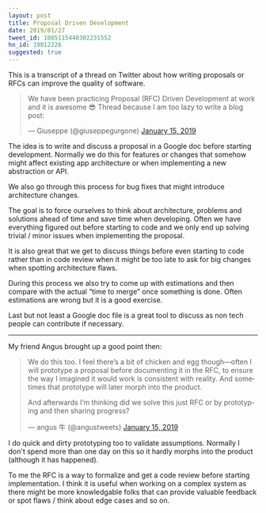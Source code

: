 ```yaml
---
layout: post
title: Proposal Driven Development
date: 2019/01/27
tweet_id: 1085115448302231552
hn_id: 19012226
suggested: true
---
```


This is a transcript of a thread on Twitter about how writing proposals or RFCs can improve the quality of software.

<div class="Copy-embedTweet">
<blockquote class="twitter-tweet" data-link-color="#008000"><p lang="en" dir="ltr">We have been practicing Proposal (RFC) Driven Development at work and it is awesome 😎 Thread because I am too lazy to write a blog post:</p>&mdash; Giuseppe (@giuseppegurgone) <a href="https://twitter.com/giuseppegurgone/status/1085115448302231552?ref_src=twsrc%5Etfw">January 15, 2019</a></blockquote> <!-- <script async src="//platform.twitter.com/widgets.js" charset="utf-8"></script> -->
</div>

The idea is to write and discuss a proposal in a Google doc before starting development. Normally we do this for features or changes that somehow might affect existing app architecture or when implementing a new abstraction or API.

We also go through this process for bug fixes that might introduce architecture changes.

The goal is to force ourselves to think about architecture, problems and solutions ahead of time and save time when developing. Often we have everything figured out before starting to code and we only end up solving trivial / minor issues when implementing the proposal.

It is also great that we get to discuss things before even starting to code rather than in code review when it might be too late to ask for big changes when spotting architecture flaws.

During this process we also try to come up with estimations and then compare with the actual “time to merge” once something is done. Often estimations are wrong but it is a good exercise.

Last but not least a Google doc file is a great tool to discuss as non tech people can contribute if necessary.

---

My friend Angus brought up a good point then:

<div class="Copy-embedTweet">
<blockquote class="twitter-tweet"><p lang="en" dir="ltr">We do this too. I feel there’s a bit of chicken and egg though—often I will prototype a proposal before documenting it in the RFC, to ensure the way I imagined it would work is consistent with reality. And sometimes that prototype will later morph into the product.</p>

<p lang="en" dir="ltr">And afterwards I’m thinking did we solve this just RFC or by prototyping and then sharing progress?</p>&mdash; angus 牛 (@angustweets) <a href="https://twitter.com/angustweets/status/1085212821841793024?ref_src=twsrc%5Etfw">January 15, 2019</a></blockquote> <!-- <script async src="//platform.twitter.com/widgets.js" charset="utf-8"></script> -->
</div>

I do quick and dirty prototyping too to validate assumptions. Normally I don't spend more than one day on this so it hardly morphs into the product (although it has happened).

To me the RFC is a way to formalize and get a code review before starting implementation. I think it is useful when working on a complex system as there might be more knowledgable folks that can provide valuable feedback or spot flaws / think about edge cases and so on.
